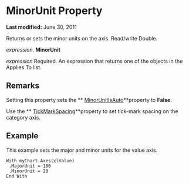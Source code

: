 
# MinorUnit Property

 **Last modified:** June 30, 2011

Returns or sets the minor units on the axis. Read/write Double.

 _expression_. **MinorUnit**

 _expression_ Required. An expression that returns one of the objects in the Applies To list.

## Remarks

Setting this property sets the  ** [MinorUnitIsAuto](ca6a18d5-f93f-4801-7704-4d3a25b633cb.md)**property to  **False**.

Use the  ** [TickMarkSpacing](5c8abc42-b0bc-882d-ebdf-7125a92b121b.md)**property to set tick-mark spacing on the category axis.


## Example

This example sets the major and minor units for the value axis.


```
With myChart.Axes(xlValue) 
 .MajorUnit = 100 
 .MinorUnit = 20 
End With
```

